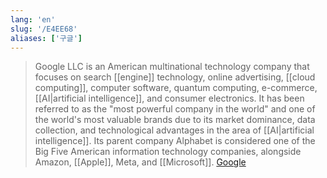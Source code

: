 ```yaml
---
lang: 'en'
slug: '/E4EE68'
aliases: ['구글']
---
```


> Google LLC is an American multinational technology company that focuses on search [[engine]] technology, online advertising, [[cloud computing]], computer software, quantum computing, e-commerce, [[AI|artificial intelligence]], and consumer electronics. It has been referred to as the "most powerful company in the world" and one of the world's most valuable brands due to its market dominance, data collection, and technological advantages in the area of [[AI|artificial intelligence]]. Its parent company Alphabet is considered one of the Big Five American information technology companies, alongside Amazon, [[Apple]], Meta, and [[Microsoft]]. [Google](https://en.wikipedia.org/wiki/Google)
